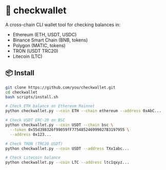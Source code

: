 # 💼 checkwallet

A cross-chain CLI wallet tool for checking balances in:
- Ethereum (ETH, USDT, USDC)
- Binance Smart Chain (BNB, tokens)
- Polygon (MATIC, tokens)
- TRON (USDT TRC20)
- Litecoin (LTC)

## 📦 Install

```bash
git clone https://github.com/you/checkwallet.git
cd checkwallet
bash scripts/install.sh

# Check ETH balance on Ethereum Mainnet
python checkwallet.py --coin ETH --chain ethereum --address 0xAbC...

# Check USDT ERC-20 on BSC
python checkwallet.py --coin USDT --chain bsc \
  --token 0x55d398326f99059fF775485246999027B3197955 \
  --address 0x123...

# Check TRON (TRC20 USDT)
python checkwallet.py --coin USDT --address TXx1abc...

# Check Litecoin balance
python checkwallet.py --coin LTC --address ltc1qxyz...
